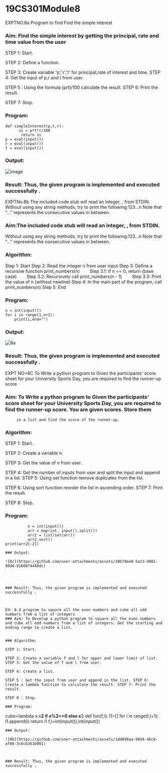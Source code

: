 # 19CS301Module8
EXPTNO.8a Program to find Find the simple interest

### Aim: Find the simple interest by getting the principal, rate and time value from the user

STEP 1: Start.

STEP 2: Define a function.

STEP 3: Create variable 'p','r','t' for principal,rate of interest and time. STEP 4: Get the input of p,r and t from user.

STEP 5 : Using the formula (p*r*t)/100 calculate the result. STEP 6: Print the result.

STEP 7: Stop.

### Program:
```
def simpleInterest(p,t,r):
      si = p*t*r/100
       return si
p = eval(input())
r = eval(input())
t = eval(input())
```
### Output:
![image](https://github.com/user-attachments/assets/0cc71222-9697-4545-a937-b330407cbc02)





### Result: Thus, the given program is implemented and executed successfully .

EXPTNo.8b The included code stub will read an integer, , from STDIN.
Without using any string methods, try to print the following:123...n
Note that "..." represents the consecutive values in between.

### Aim:The included code stub will read an integer, , from STDIN.
Without using any string methods, try to print the following:123...n
Note that "..." represents the consecutive values in between.
### Algorithm:
Step 1: Start
Step 2: Read the integer n from user input
Step 3: Define a recursive function print_numbers(n)
  Step 3.1: If n == 0, return (base case)
  Step 3.2: Recursively call print_numbers(n - 1)
  Step 3.3: Print the value of n (without newline)
Step 4: In the main part of the program, call print_numbers(n)
Step 5: End

### Program:
```
n = int(input())
for i in range(1,n+1):
    print(i,end="")
```
### Output:

![8a](https://github.com/user-attachments/assets/d22dbd0b-aea5-4a0a-86ab-8675dbb31580)

### Result: Thus, the given program is implemented and executed successfully .
 

EXPT NO>8C To Write a python program to Given the participants'	score sheet for your University Sports Day, you are required to find the runner-up score
### Aim: To Write a python program to Given the participants' score sheet for your University Sports Day, you are required to find the runner-up score. You are given scores. Store them 
         in a list and find the score of the runner-up.


### Algorithm:
STEP 1: Start.

STEP 2: Create a variable n.

STEP 3: Get the value of n from user.

STEP 4: Get the number of inputs from user and split the input and append in a list. STEP 5: Using set function remove duplicates from the list.

STEP 6: Using sort function reorder the list in ascending order. STEP 7: Print the result.

STEP 8: Stop.


### Program:
```if  name	== '   main    ':
          n = int(input())
          arr = map(int, input().split())
          arr2 = list(set(arr))
          arr2.sort()
print(arr2[-2])

### Output:
 
![8c](https://github.com/user-attachments/assets/20b79ee0-5a13-4081-98d6-81608f444bdc)


 

### Result: Thus, the given program is implemented and executed successfully .
 


EX: 8.d program to square all the even numbers and cube all odd numbers from a list of integers
### Aim: To Develop a python program to square all the even numbers and cube all odd numbers from a list of integers. Get the starting and ending range to create a list.


### Algorithm:

STEP 1: Start.

STEP 2: Create a variable f and l for upper and lower limit of list. STEP 3: Get the value of f and l from user.

STEP 4: Create a list.

STEP 5 : Get the input from user and append in the list. STEP 6: Create a lambda function to calculate the result. STEP 7: Print the result.

STEP 8 : Stop.

### Program:
```
cube=lambda x:x**2 if x%2==0 else x**3
def fun(f,l):
    l1=[]
    for i in range(f,l+1):
        l1.append(i)
    return l1
f,l=int(input()),int(input())

```
### Output:

![8b](https://github.com/user-attachments/assets/1dd890aa-98d4-4bc6-af08-3c6cb361b001)



### Result: Thus, the given program is implemented and executed successfully .
 


